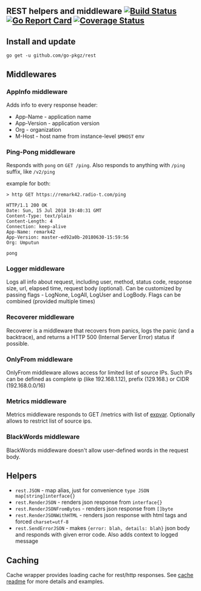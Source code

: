 ## REST helpers and middleware [![Build Status](https://travis-ci.org/go-pkgz/rest.svg?branch=master)](https://travis-ci.org/go-pkgz/rest) [![Go Report Card](https://goreportcard.com/badge/github.com/go-pkgz/rest)](https://goreportcard.com/report/github.com/go-pkgz/rest) [![Coverage Status](https://coveralls.io/repos/github/go-pkgz/rest/badge.svg?branch=master)](https://coveralls.io/github/go-pkgz/rest?branch=master)

## Install and update

`go get -u github.com/go-pkgz/rest`

## Middlewares 

### AppInfo middleware

Adds info to every response header:
- App-Name - application name
- App-Version - application version
- Org - organization
- M-Host - host name from instance-level `$MHOST` env

### Ping-Pong middleware

Responds with `pong` on `GET /ping`. Also responds to anything with `/ping` suffix, like `/v2/ping` 

example for both:

```
> http GET https://remark42.radio-t.com/ping

HTTP/1.1 200 OK
Date: Sun, 15 Jul 2018 19:40:31 GMT
Content-Type: text/plain
Content-Length: 4
Connection: keep-alive
App-Name: remark42
App-Version: master-ed92a0b-20180630-15:59:56
Org: Umputun

pong
```

### Logger middleware

Logs all info about request, including user, method, status code, response size, url, elapsed time, request body (optional).
Can be customized by passing flags - LogNone, LogAll, LogUser and LogBody. Flags can be combined (provided multiple times)

### Recoverer middleware

Recoverer is a middleware that recovers from panics, logs the panic (and a backtrace), 
and returns a HTTP 500 (Internal Server Error) status if possible.

### OnlyFrom middleware

OnlyFrom middleware allows access for limited list of source IPs.
Such IPs can be defined as complete ip (like 192.168.1.12), prefix (129.168.) or CIDR (192.168.0.0/16)

### Metrics middleware

Metrics middleware responds to GET /metrics with list of [expvar](https://golang.org/pkg/expvar/). Optionally allows to restrict list of source ips.

### BlackWords middleware

BlackWords middleware doesn't allow user-defined words in the request body.

## Helpers

- `rest.JSON` - map alias, just for convenience `type JSON map[string]interface{}`
- `rest.RenderJSON` -  renders json response from `interface{}`
- `rest.RenderJSONFromBytes` - renders json response from `[]byte`
- `rest.RenderJSONWithHTML` -  renders json response with html tags and forced `charset=utf-8`
- `rest.SendErrorJSON` - makes `{error: blah, details: blah}` json body and responds with given error code. Also adds context to logged message

## Caching

Cache wrapper provides loading cache for rest/http responses. See [cache readme](https://github.com/go-pkgz/rest/tree/master/cache) for more details and examples.
